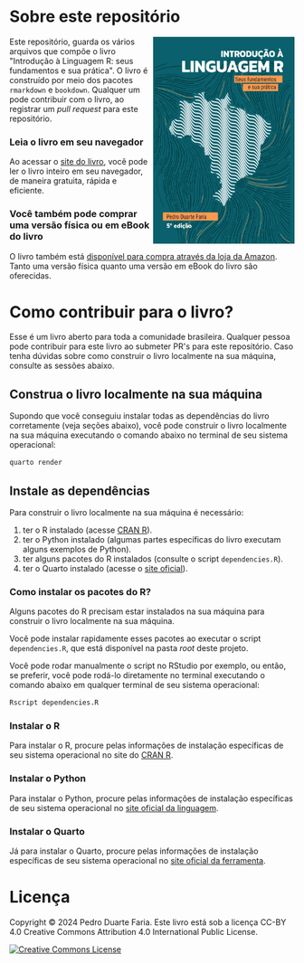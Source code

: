 # Sobre este repositório

<a href="https://pedro-faria.netlify.app/pt/publication/book/introducao_linguagem_r/"><img src="capa.png" width="250" height="366" class="cover" align="right"/></a> Este repositório, guarda os vários arquivos que compõe o livro "Introdução à Linguagem R: seus fundamentos e sua prática". O livro é construído por meio dos pacotes `rmarkdown` e `bookdown`. Qualquer um pode contribuir com o livro, ao registrar um *pull request* para este repositório.

### Leia o livro em seu navegador

Ao acessar o [site do livro](https://pedropark99.github.io/Introducao_R/), você pode ler o livro inteiro em seu navegador, de maneira gratuita, rápida e eficiente.

### Você também pode comprar uma versão física ou em eBook do livro

O livro também está [disponível para compra através da loja da Amazon](https://www.amazon.com.br/dp/B0D57F5Q1P). Tanto uma versão física quanto uma versão em eBook do livro são oferecidas.

# Como contribuir para o livro?

Esse é um livro aberto para toda a comunidade brasileira. Qualquer pessoa pode contribuir
para este livro ao submeter PR's para este repositório. Caso tenha dúvidas sobre como
construir o livro localmente na sua máquina, consulte as sessões abaixo.

## Construa o livro localmente na sua máquina

Supondo que você conseguiu instalar todas as dependências do livro corretamente (veja seções abaixo), você
pode construir o livro localmente na sua máquina executando o comando abaixo
no terminal de seu sistema operacional:

```bash
quarto render
```



## Instale as dependências

Para construir o livro localmente na sua máquina é necessário:

1. ter o R instalado (acesse [CRAN R](https://cran.r-project.org/)).
1. ter o Python instalado (algumas partes específicas do livro executam alguns exemplos de Python).
1. ter alguns pacotes do R instalados (consulte o script `dependencies.R`).
1. ter o Quarto instalado (acesse o [site oficial](https://quarto.org/)).

### Como instalar os pacotes do R?
Alguns pacotes do R precisam estar instalados na sua máquina para construir
o livro localmente na sua máquina.

Você pode instalar rapidamente esses pacotes ao
executar o script `dependencies.R`, que está disponível na pasta *root* deste projeto.

Você pode rodar manualmente o script no RStudio por exemplo, ou então, se preferir, você
pode rodá-lo diretamente no terminal executando o comando abaixo em qualquer terminal
de seu sistema operacional:

```bash
Rscript dependencies.R
```

### Instalar o R
Para instalar o R, procure pelas informações de instalação específicas de seu
sistema operacional no site do [CRAN R](https://cran.r-project.org/).

### Instalar o Python
Para instalar o Python, procure pelas informações de instalação específicas de seu
sistema operacional no [site oficial da linguagem](https://www.python.org/).

### Instalar o Quarto

Já para instalar o Quarto, procure pelas informações de instalação específicas de seu
sistema operacional no [site oficial da ferramenta](https://quarto.org/).





# Licença

Copyright © 2024 Pedro Duarte Faria. Este livro está sob a licença CC-BY 4.0 Creative Commons Attribution 4.0 International Public License.

<a rel="license" href="http://creativecommons.org/licenses/by/4.0/"><img alt="Creative Commons License" style="border-width:0" src="https://i.creativecommons.org/l/by/4.0/88x31.png" /></a>